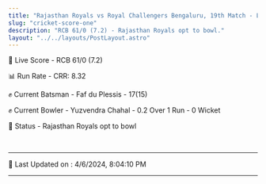 ```yaml
---
title: "Rajasthan Royals vs Royal Challengers Bengaluru, 19th Match - Live Cricket Score"
slug: "cricket-score-one"
description: "RCB 61/0 (7.2) - Rajasthan Royals opt to bowl."
layout: "../../layouts/PostLayout.astro"
---
```


🔴 Live Score - RCB 61/0 (7.2)  

📊 Run Rate - CRR: 8.32  

✊ Current Batsman - Faf du Plessis - 17(15)  

✊ Current Bowler - Yuzvendra Chahal - 0.2 Over 1 Run - 0 Wicket  

📑 Status - Rajasthan Royals opt to bowl

<br />

***

📝 Last Updated on : 4/6/2024, 8:04:10 PM

***

